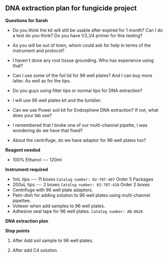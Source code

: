 ## DNA extraction plan for fungicide project

**Questions for Sarah**

* Do you think the kit will still be usable after expired for 1 month? Can I do a test do you think? Do you have V3_V4 primer for this testing? 

* As you will be out of town, whom could ask for help in terms of the instrument and protocol?

* I haven't done any root tissue grounding. Who has experience using that? 

* Can I use some of the foil lid for 96 well plates? And I can buy more lalter. As well as for the tips.

* Do you guys using filter tips or normal tips for DNA extraction?

* I will use 96 well plates kit and the tumbler.

* Can we use Power soil kit for Endosphere DNA extraction? If not, what does your lab use?

* I remembered that I broke one of our multi-channel pipette, I was wondering do we have that fixed? 

* About the centrifuge, do we have adaptor for 96 well plates too? 



**Reagent  needed**

* 100% Ethanol  --- 120ml

**Instrument required**

* 1mL tips  ---  11 boxes ``Catalog number: 02-707-407`` Order 5 Packages
* 200uL tips  --- 2 boxes  ``Catalog number: 02-707-410`` Order 2 boxes
* Centrifuge with 96 well plate adaptors.
* Petri-dish for adding solution to 96 well plates using multi-channel pipettee.
* Votexer when add samples to 96 well plates.
* Adhesive seal tape for 96 well plates. ``Catalog number: AB-0626``


**DNA extraction plan**

**Stop points**

1. After Add soil sample to 96 well plates.

2. After add C4 solution.





